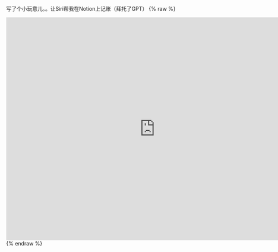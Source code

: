 写了个小玩意儿。。让Siri帮我在Notion上记账（拜托了GPT）
 {% raw %} 
 <iframe src=https://video.twimg.com/ext_tw_video/1627258698979762176/pu/vid/480x270/Nk9IZDjtmJI6lxi_.mp4?tag=12 scrolling="no" border="0" frameborder="no" framespacing="0" allowfullscreen="true" height=600 width=800></iframe> 
 {% endraw %}
